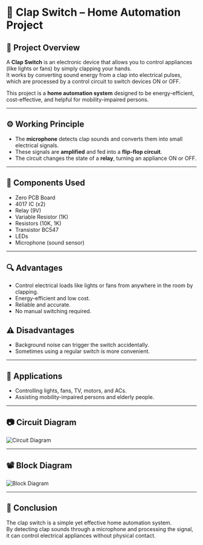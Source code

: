 # 👏 Clap Switch – Home Automation Project

## 📌 Project Overview
A **Clap Switch** is an electronic device that allows you to control appliances (like lights or fans) by simply clapping your hands.  
It works by converting sound energy from a clap into electrical pulses, which are processed by a control circuit to switch devices ON or OFF.

This project is a **home automation system** designed to be energy-efficient, cost-effective, and helpful for mobility-impaired persons.

---

## ⚙ Working Principle
- The **microphone** detects clap sounds and converts them into small electrical signals.
- These signals are **amplified** and fed into a **flip-flop circuit**.
- The circuit changes the state of a **relay**, turning an appliance ON or OFF.

---

## 🔧 Components Used
- Zero PCB Board  
- 4017 IC (x2)  
- Relay (9V)  
- Variable Resistor (1K)  
- Resistors (10K, 1K)  
- Transistor BC547  
- LEDs  
- Microphone (sound sensor)  

---

## 🔍 Advantages
- Control electrical loads like lights or fans from anywhere in the room by clapping.
- Energy-efficient and low cost.
- Reliable and accurate.
- No manual switching required.

## ⚠ Disadvantages
- Background noise can trigger the switch accidentally.
- Sometimes using a regular switch is more convenient.

---

## 📂 Applications
- Controlling lights, fans, TV, motors, and ACs.
- Assisting mobility-impaired persons and elderly people.

---

## 📷 Circuit Diagram
![Circuit Diagram](docs/circuit.png)

---

## 📽 Block Diagram
![Block Diagram](docs/block.png)

---

## 🏁 Conclusion
The clap switch is a simple yet effective home automation system.  
By detecting clap sounds through a microphone and processing the signal, it can control electrical appliances without physical contact.



